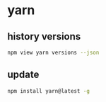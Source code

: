 # yarn

## history versions

```sh
npm view yarn versions --json
```

## update

```sh
npm install yarn@latest -g
```
